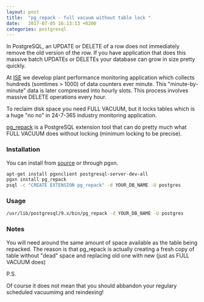 ```yaml
---
layout: post
title:  "pg_repack - full vacuum without table lock "
date:   2017-07-05 16:13:13 +0200
categories: postgresql
---
```


In PostgreSQL, an UPDATE or DELETE of a row does not immediately remove the old version of the row.
If you have application that does this massive batch UPDATEs or DELETEs your database can grow in size pretty quickly.

At [ISE][ise] we develop plant performance monitoring application which collects hundreds (somtimes > 1000) of data counters ever minute.
This "minute-by-minute" data is later compressed into hourly slots.
This process involves massive DELETE operations every hour.

To reclaim disk space you need FULL VACUUM, but it locks tables which is a huge "no no" in 24-7-365 industry monitoring application.

[pg_repack][pg_repack] is a PostgreSQL extension tool that can do pretty much what FULL VACUUM does without locking (minimum locking to be precise).

### Installation

You can install from [source][pg_repack_source] or through pgxn.

~~~ bash
apt-get install pgxnclient postgresql-server-dev-all
pgxn install pg_repack
psql -c "CREATE EXTENSION pg_repack" -d YOUR_DB_NAME -U postgres
~~~

### Usage

~~~ bash
/usr/lib/postgresql/9.x/bin/pg_repack -d YOUR_DB_NAME -U postgres
~~~

### Notes

You will need around the same amount of space available as the table being repacked.
The reason is that pg_repack is actually creating a fresh copy of table without "dead" space and replacing old one with new (just as FULL VACUUM does)

P.S.

Of course it does not mean that you should abbandon your regulary scheduled vacuumimg and reindexing!

[pg_repack]: https://github.com/reorg/pg_repack
[pg_repack_source]: https://pgxn.org/dist/pg_repack/
[ise]: http://isengineering.com/
[postgresql_rutine_vacuuming]: https://www.postgresql.org/docs/9.2/static/routine-vacuuming.html

